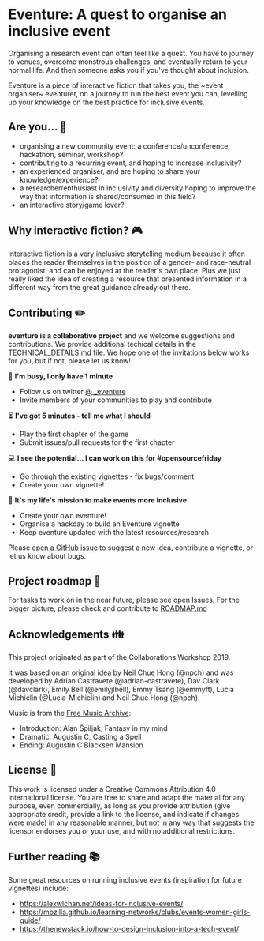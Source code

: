 # Eventure: A quest to organise an inclusive event

Organising a research event can often feel like a quest. You have to journey to venues, overcome monstrous challenges, and eventually return to your normal life. And then someone asks you if you've thought about inclusion.

Eventure is a piece of interactive fiction that takes you, the ~event organiser~ eventurer, on a journey to run the best event you can, levelling up your knowledge on the best practice for inclusive events.

## Are you... :dragon:
 
- organising a new community event: a conference/unconference, hackathon, seminar, workshop?
- contributing to a recurring event, and hoping to increase inclusivity?
- an experienced organiser, and are hoping to share your knowledge/experience?
- a researcher/enthusiast in inclusivity and diversity hoping to improve the way that information is shared/consumed in this field?
- an interactive story/game lover?

## Why interactive fiction? :video_game:

Interactive fiction is a very inclusive storytelling medium because it often places the reader themselves in the position of a gender- and race-neutral protagonist, and can be enjoyed at the reader's own place. Plus we just really liked the idea of creating a resource that presented information in a different way from the great guidance already out there.

## Contributing :pencil2:

**eventure is a collaborative project** and we welcome suggestions and contributions. We provide additional techical details in the [TECHNICAL_DETAILS.md](TECHNICAL_DETAILS.md) file. We hope one of the invitations below works for you, but if not, please let us know!

:running: **I'm busy, I only have 1 minute**
- Follow us on twitter [@ _eventure](https://twitter.com/_eventure)
- Invite members of your communities to play and contribute

:hourglass_flowing_sand: **I've got 5 minutes - tell me what I should**
- Play the first chapter of the game
- Submit issues/pull requests for the first chapter

:computer: **I see the potential... I can work on this for #opensourcefriday**
- Go through the existing vignettes - fix bugs/comment
- Create your own vignette!

:tada: **It's my life's mission to make events more inclusive**
- Create your own eventure!
- Organise a hackday to build an Eventure vignette
- Keep eventure updated with the latest resources/research

Please [open a GitHub issue](https://github.com/softwaresaved/eventure/issues) to suggest a new idea, contribute a vignette, or let us know about bugs.

## Project roadmap :checkered_flag:
For tasks to work on in the near future, please see open Issues. 
For the bigger picture, please check and contribute to [ROADMAP.md](ROADMAP.md)

## Acknowledgements :family:

This project originated as part of the Collaborations Workshop 2019.

It was based on an original idea by Neil Chue Hong (@npch) and was developed by Adrian Castravete (@adrian-castravete), Dav Clark (@davclark), Emily Bell (@emilyjlbell), Emmy Tsang (@emmyft), Lucia Michielin (@Lucia-Michielin) and Neil Chue Hong (@npch).

Music is from the [Free Music Archive](http://freemusicarchive.org):

- Introduction: Alan Špiljak, Fantasy in my mind
- Dramatic: Augustin C, Casting a Spell 
- Ending: Augustin C Blacksen Mansion


## License :gem:

This work is licensed under a Creative Commons Attribution 4.0 International license. You are free to share and adapt the material for any purpose, even commercially, as long as you provide attribution (give appropriate credit, provide a link to the license, and indicate if changes were made) in any reasonable manner, but not in any way that suggests the licensor endorses you or your use, and with no additional restrictions.


## Further reading :books:

Some great resources on running inclusive events (inspiration for future vignettes) include:
- https://alexwlchan.net/ideas-for-inclusive-events/
- https://mozilla.github.io/learning-networks/clubs/events-women-girls-guide/
- https://thenewstack.io/how-to-design-inclusion-into-a-tech-event/

